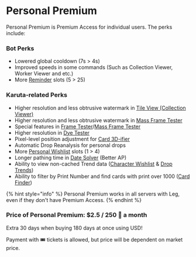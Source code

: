 # Personal Premium

Personal Premium is Premium Access for individual users. The perks include:

### Bot Perks

* Lowered global cooldown (7s > 4s)
* Improved speeds in some commands (Such as Collection Viewer, Worker Viewer and etc.)
* More [Reminder](../../useful-utilities/reminders.md) slots (5 > 25)

### Karuta-related Perks

* Higher resolution and less obtrusive watermark in [Tile View (Collection Viewer)](../../karuta-utilities/card-collection-utilities/collection-viewer.md)
* Higher resolution and less obtrusive watermark in [Mass Frame Tester](../../karuta-utilities/card-utilities/frame-tester/mass-frame-tester.md)
* Special features in [Frame Tester](../../karuta-utilities/card-utilities/frame-tester/)/[Mass Frame Tester](../../karuta-utilities/card-utilities/frame-tester/mass-frame-tester.md)
* Higher resolution in [Dye Tester](../../karuta-utilities/dye-utilities/dye-tester.md)
* Pixel-level position adjustment for [Card 3D-ifier](../../karuta-utilities/card-utilities/card-3d-ifier.md)
* Automatic Drop Reanalysis for personal drops
* More [Personal Wishlist](../../karuta-utilities/character-tools/personal-wishlist.md) slots (1 > 4)
* Longer pathing time in [Date Solver](../../karuta-utilities/date-solver.md) (Better AP)
* Ability to view non-cached Trend data ([Character Wishlist](../../karuta-utilities/statistics-and-data/character-wishlist-trends.md) & [Drop Trends](../../karuta-utilities/statistics-and-data/drop-trends.md))
* Ability to filter by Print Number and find cards with print over 1000 ([Card Finder](../../karuta-utilities/character-tools/card-finder.md))

{% hint style="info" %}
Personal Premium works in all servers with Leg, even if they don't have Premium Access.
{% endhint %}

### Price of Personal Premium: $2.5 / 250 💎 a month

Extra 30 days when buying 180 days at once using USD!

Payment with 🎟 tickets is allowed, but price will be dependent on market price.
